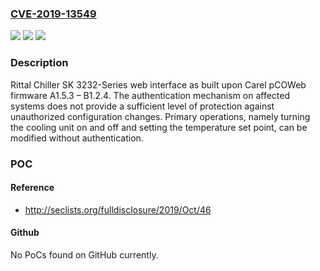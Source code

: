 ### [CVE-2019-13549](https://cve.mitre.org/cgi-bin/cvename.cgi?name=CVE-2019-13549)
![](https://img.shields.io/static/v1?label=Product&message=Rittal%20Chiller%20SK%203232-Series&color=blue)
![](https://img.shields.io/static/v1?label=Version&message=n%2Fa&color=blue)
![](https://img.shields.io/static/v1?label=Vulnerability&message=MISSING%20AUTHENTICATION%20FOR%20CRITICAL%20FUNCTION%20CWE-306&color=brighgreen)

### Description

Rittal Chiller SK 3232-Series web interface as built upon Carel pCOWeb firmware A1.5.3 – B1.2.4. The authentication mechanism on affected systems does not provide a sufficient level of protection against unauthorized configuration changes. Primary operations, namely turning the cooling unit on and off and setting the temperature set point, can be modified without authentication.

### POC

#### Reference
- http://seclists.org/fulldisclosure/2019/Oct/46

#### Github
No PoCs found on GitHub currently.

